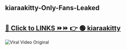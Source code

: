 
 ## kiaraakitty-Only-Fans-Leaked

# <h2><a href="https://clipsfans.com/kiaraakitty&ref=git">🔗 Click to LINKS ⏩⏩ 👉 🟢 kiaraakitty </a></h2>

<a href="https://clipsfans.com/kiaraakitty&ref=git" rel="nofollow" data-target="animated-image.originalLink"><img src="https://i.ibb.co.com/xMMVF88/686577567.gif" alt="Viral Video Original" style="max-width: 100%; display: inline-block;" data-target="animated-image.originalImage"></a>
